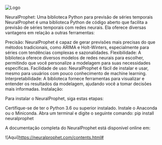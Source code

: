 ![Logo](https://github.com/[ozzygomes]/[NeuralProphet_guide]/blob/[main]/logo.png?raw=true)

NeuralProphet: Uma biblioteca Python para previsão de séries temporais
NeuralProphet é uma biblioteca Python de código aberto que facilita a previsão de séries temporais com redes neurais. Ela oferece diversas vantagens em relação a outras ferramentas:

Precisão: NeuralProphet é capaz de gerar previsões mais precisas do que métodos tradicionais, como ARIMA e Holt-Winters, especialmente para séries com tendências complexas e sazonalidades.
Flexibilidade: A biblioteca oferece diversos modelos de redes neurais para escolher, permitindo que você personalize a modelagem para suas necessidades específicas.
Facilidade de uso: NeuralProphet é fácil de instalar e usar, mesmo para usuários com pouco conhecimento de machine learning.
Interpretabilidade: A biblioteca fornece ferramentas para visualizar e entender os resultados da modelagem, ajudando você a tomar decisões mais informadas.
Instalação:

Para instalar o NeuralProphet, siga estas etapas:

Certifique-se de ter o Python 3.6 ou superior instalado.
Instale o Anaconda ou o Miniconda.
Abra um terminal e digite o seguinte comando:
pip install neuralprophet

A documentação completa do NeuralProphet está disponível online em:

![Aqui]<https://neuralprophet.com/contents.html#>
